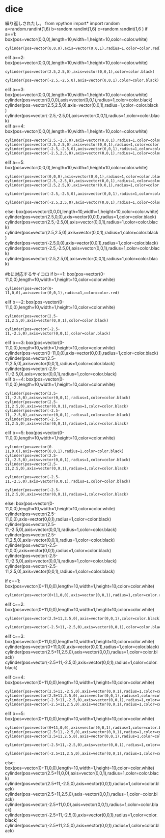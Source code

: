 # dice
繰り返しされたし。
from vpython import*
import random
a=random.randint(1,6)
b=random.randint(1,6)
c=random.randint(1,6 )
if a==1:
    box(pos=vector(0,0,0),length=10,width=1,height=10,color=color.white)

    cylinder(pos=vector(0,0,0),axis=vector(0,0,1),radius=1,color=color.red)
elif a==2:
    box(pos=vector(0,0,0),length=10,width=1,height=10,color=color.white)

    cylinder(pos=vector(2.5,2.5,0),axis=vector(0,0,1),color=color.black) 

    cylinder(pos=vector(-2.5,-2.5,0),axis=vector(0,0,1),color=color.black)
    
elif a==3:
    box(pos=vector(0,0,0),length=10,width=1,height=10,color=color.white)
    cylinder(pos=vector(0,0,0),axis=vector(0,0,1),radius=1,color=color.black)
    cylinder(pos=vector(2.5,2.5,0),axis=vector(0,0,1),radius=1,color=color.black)
    cylinder(pos=vector(-2.5,-2.5,0),axis=vector(0,0,1),radius=1,color=color.black)    
elif a==4:
    box(pos=vector(0,0,0),length=10,width=1,height=10,color=color.white)

    cylinder(pos=vector(2.5,-2.5,0),axis=vector(0,0,1),radius=1,color=color.black)
    cylinder(pos=vector(2.5,2.5,0),axis=vector(0,0,1),radius=1,color=color.black)
    cylinder(pos=vector(-2.5,-2.5,0),axis=vector(0,0,1),radius=1,color=color.black)
    cylinder(pos=vector(-2.5,2.5,0),axis=vector(0,0,1),radius=1,color=color.black)  
    
elif a==5:
    box(pos=vector(0,0,0),length=10,width=1,height=10,color=color.white)

    cylinder(pos=vector(0,0,0),axis=vector(0,0,1),radius=1,color=color.black)
    cylinder(pos=vector(2.5,-2.5,0),axis=vector(0,0,1),radius=1,color=color.black)
    cylinder(pos=vector(2.5,2.5,0),axis=vector(0,0,1),radius=1,color=color.black)

    cylinder(pos=vector(-2.5,-2.5,0),axis=vector(0,0,1),radius=1,color=color.black)

    cylinder(pos=vector(-2.5,2.5,0),axis=vector(0,0,1),radius=1,color=color.black)    
else:
    box(pos=vector(0,0,0),length=10,width=1,height=10,color=color.white)
    cylinder(pos=vector(2.5,0,0),axis=vector(0,0,1),radius=1,color=color.black)
    cylinder(pos=vector(2.5,-2.5,0),axis=vector(0,0,1),radius=1,color=color.black)
    cylinder(pos=vector(2.5,2.5,0),axis=vector(0,0,1),radius=1,color=color.black)
    cylinder(pos=vector(-2.5,0,0),axis=vector(0,0,1),radius=1,color=color.black)
    cylinder(pos=vector(-2.5,-2.5,0),axis=vector(0,0,1),radius=1,color=color.black)
    cylinder(pos=vector(-2.5,2.5,0),axis=vector(0,0,1),radius=1,color=color.black)    
    
    
#bに対応するサイコロ
if b==1:
    box(pos=vector(0-11,0,0),length=10,width=1,height=10,color=color.white)

    cylinder(pos=vector(0-11,0,0),axis=vector(0,0,1),radius=1,color=color.red)
elif b==2:
    box(pos=vector(0-11,0,0),length=10,width=1,height=10,color=color.white)

    cylinder(pos=vector(2.5-11,2.5,0),axis=vector(0,0,1),color=color.black)

    cylinder(pos=vector(-2.5-11,-2.5,0),axis=vector(0,0,1),color=color.black)
    
elif b==3:
    box(pos=vector(0-11,0,0),length=10,width=1,height=10,color=color.white)
    cylinder(pos=vector(0-11,0,0),axis=vector(0,0,1),radius=1,color=color.black)
    cylinder(pos=vector(2.5-11,2.5,0),axis=vector(0,0,1),radius=1,color=color.black)
    cylinder(pos=vector(-2.5-11,-2.5,0),axis=vector(0,0,1),radius=1,color=color.black)   
elif b==4:
    box(pos=vector(0-11,0,0),length=10,width=1,height=10,color=color.white)

    cylinder(pos=vector(2.5-11,-2.5,0),axis=vector(0,0,1),radius=1,color=color.black)
    cylinder(pos=vector(2.5-11,2.5,0),axis=vector(0,0,1),radius=1,color=color.black)
    cylinder(pos=vector(-2.5-11,-2.5,0),axis=vector(0,0,1),radius=1,color=color.black)
    cylinder(pos=vector(-2.5-11,2.5,0),axis=vector(0,0,1),radius=1,color=color.black) 
    
elif b==5:
    box(pos=vector(0-11,0,0),length=10,width=1,height=10,color=color.white)

    cylinder(pos=vector(0-11,0,0),axis=vector(0,0,1),radius=1,color=color.black)
    cylinder(pos=vector(2.5-11,-2.5,0),axis=vector(0,0,1),radius=1,color=color.black)
    cylinder(pos=vector(2.5-11,2.5,0),axis=vector(0,0,1),radius=1,color=color.black)

    cylinder(pos=vector(-2.5-11,-2.5,0),axis=vector(0,0,1),radius=1,color=color.black)

    cylinder(pos=vector(-2.5-11,2.5,0),axis=vector(0,0,1),radius=1,color=color.black)    
else:
    box(pos=vector(0-11,0,0),length=10,width=1,height=10,color=color.white)
    cylinder(pos=vector(2.5-11,0,0),axis=vector(0,0,1),radius=1,color=color.black)
    cylinder(pos=vector(2.5-11,-2.5,0),axis=vector(0,0,1),radius=1,color=color.black)
    cylinder(pos=vector(2.5-11,2.5,0),axis=vector(0,0,1),radius=1,color=color.black)
    cylinder(pos=vector(-2.5-11,0,0),axis=vector(0,0,1),radius=1,color=color.black)
    cylinder(pos=vector(-2.5-11,-2.5,0),axis=vector(0,0,1),radius=1,color=color.black)
    cylinder(pos=vector(-2.5-11,2.5,0),axis=vector(0,0,1),radius=1,color=color.black)    
        
if c==1:
    box(pos=vector(0+11,0,0),length=10,width=1,height=10,color=color.white)

    cylinder(pos=vector(0+11,0,0),axis=vector(0,0,1),radius=1,color=color.red)
elif c==2:
    box(pos=vector(0+11,0,0),length=10,width=1,height=10,color=color.white)

    cylinder(pos=vector(2.5+11,2.5,0),axis=vector(0,0,1),color=color.black)

    cylinder(pos=vector(-2.5+11,-2.5,0),axis=vector(0,0,1),color=color.black)
    
elif c==3:
    box(pos=vector(0+11,0,0),length=10,width=1,height=10,color=color.white)
    cylinder(pos=vector(0+11,0,0),axis=vector(0,0,1),radius=1,color=color.black)
    cylinder(pos=vector(2.5+11,2.5,0),axis=vector(0,0,1),radius=1,color=color.black)
    cylinder(pos=vector(-2.5+11,-2.5,0),axis=vector(0,0,1),radius=1,color=color.black)  
    
elif c==4:
    box(pos=vector(0+11,0,0),length=10,width=1,height=10,color=color.white)

    cylinder(pos=vector(2.5+11,-2.5,0),axis=vector(0,0,1),radius=1,color=color.black)
    cylinder(pos=vector(2.5+11,2.5,0),axis=vector(0,0,1),radius=1,color=color.black)
    cylinder(pos=vector(-2.5+11,-2.5,0),axis=vector(0,0,1),radius=1,color=color.black)
    cylinder(pos=vector(-2.5+11,2.5,0),axis=vector(0,0,1),radius=1,color=color.black)  
    
elif b==5:
    box(pos=vector(0+11,0,0),length=10,width=1,height=10,color=color.white)

    cylinder(pos=vector(0+11,0,0),axis=vector(0,0,1),radius=1,color=color.black)
    cylinder(pos=vector(2.5+11,-2.5,0),axis=vector(0,0,1),radius=1,color=color.black)
    cylinder(pos=vector(2.5+11,2.5,0),axis=vector(0,0,1),radius=1,color=color.black)

    cylinder(pos=vector(-2.5+11,-2.5,0),axis=vector(0,0,1),radius=1,color=color.black)

    cylinder(pos=vector(-2.5+11,2.5,0),axis=vector(0,0,1),radius=1,color=color.black)   
    
else:
    box(pos=vector(0+11,0,0),length=10,width=1,height=10,color=color.white)
    cylinder(pos=vector(2.5+11,0,0),axis=vector(0,0,1),radius=1,color=color.black)
    cylinder(pos=vector(2.5+11,-2.5,0),axis=vector(0,0,1),radius=1,color=color.black)
    cylinder(pos=vector(2.5+11,2.5,0),axis=vector(0,0,1),radius=1,color=color.black)
    cylinder(pos=vector(-2.5+11,0,0),axis=vector(0,0,1),radius=1,color=color.black)
    cylinder(pos=vector(-2.5+11,-2.5,0),axis=vector(0,0,1),radius=1,color=color.black)
    cylinder(pos=vector(-2.5+11,2.5,0),axis=vector(0,0,1),radius=1,color=color.black)      
